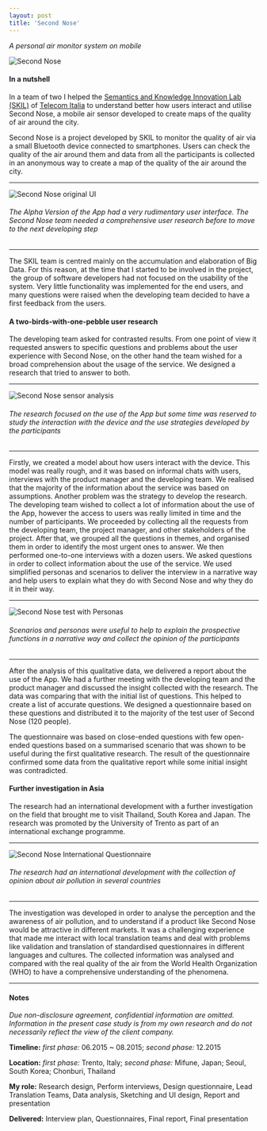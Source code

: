```yaml
---
layout: post
title: 'Second Nose'
---
```


*A personal air monitor system on mobile*

![Second Nose](https://raw.githubusercontent.com/ecodallaluna/ecodallaluna-portfolio/gh-pages/assets/img/projects/proj-4/thumb.jpg)

#### In a nutshell
In a team of two I helped the [Semantics and Knowledge Innovation Lab (SKIL)](http://www.telecomitalia.com/tit/en/innovazione/archivio/jol-skil-trento.html) of [Telecom Italia](http://www.telecomitalia.com/) to understand better how users interact and utilise Second Nose, a mobile air sensor developed to create maps of the quality of air around the city.

Second Nose is a project developed by SKIL to monitor the quality of air via a small Bluetooth device connected to smartphones. Users can check the quality of the air around them and data from all the participants is collected in an anonymous way to create a map of the quality of the air around the city.

-----

![Second Nose original UI](https://raw.githubusercontent.com/ecodallaluna/ecodallaluna-portfolio/gh-pages/assets/img/projects/proj-4/secondnose_original_UI.jpg)
###### The Alpha Version of the App had a very rudimentary user interface. The Second Nose team needed a comprehensive user research before to move to the next developing step

-----

The SKIL team is centred mainly on the accumulation and elaboration of Big Data. For this reason, at the time that I started to be involved in the project,  the group of software developers had not focused on the usability of the system. Very little functionality was implemented for the end users, and many questions were raised when the developing team decided to have a first feedback from the users.

#### A two-birds-with-one-pebble user research
The developing team asked for contrasted results. From one point of view it requested answers to specific questions and problems about the user experience with Second Nose, on the other hand the team wished for a broad comprehension about the usage of the service. We designed a research that tried to answer to both.

-----

![Second Nose sensor analysis](https://raw.githubusercontent.com/ecodallaluna/ecodallaluna-portfolio/gh-pages/assets/img/projects/proj-4/secondnose_sensor.jpg)
###### The research focused on the use of the App but some time was reserved to study the interaction with the device and the use strategies developed by the participants

-----

Firstly, we created a model about how users interact with the device. This model was really rough, and it was based on informal chats with users, interviews with the product manager and the developing team. We realised that the majority of the information about the service was based on assumptions. Another problem was the strategy to develop the research. The developing team wished to collect a lot of information about the use of the App, however the access to users was really limited in time and the number of participants. 
We proceeded by collecting all the requests from the developing team, the project manager, and other stakeholders of the project. After that, we grouped all the questions in themes, and organised them in order to identify the most urgent ones to answer. We then performed one-to-one interviews with a dozen users. We asked questions in order to collect information about the use of the service. We used simplified personas and scenarios to deliver the interview in a narrative way and help users to explain what they do with Second Nose and why they do it in their way. 

-----

![Second Nose test with Personas](https://raw.githubusercontent.com/ecodallaluna/ecodallaluna-portfolio/gh-pages/assets/img/projects/proj-4/secondnose_test_personas.jpg)
###### Scenarios and personas were useful to help to explain the prospective functions in a narrative way and collect the opinion of the participants

-----

After the analysis of this qualitative data, we delivered a report about the use of the App. We had a further meeting with the developing team and the product manager and discussed the insight collected with the research. The data was comparing that with the initial list of questions. This helped to create a list of accurate questions. We designed a questionnaire based on these questions and distributed it to the majority of the test user of Second Nose (120 people).

The questionnaire was based on close-ended questions with few open-ended questions based on a summarised scenario that was shown to be useful during the first qualitative research. The result of the questionnaire confirmed some data from the qualitative report while some initial insight was contradicted. 

#### Further investigation in Asia 
The research had an international development with a further investigation on the field that brought me to visit Thailand, South Korea and Japan. The research was promoted by the University of Trento as part of an international exchange programme.

-----

![Second Nose International Questionnaire](https://raw.githubusercontent.com/ecodallaluna/ecodallaluna-portfolio/gh-pages/assets/img/projects/proj-4/secondnose_test_questionnaire.jpg)
###### The research had an international development with the collection of opinion about air pollution in several countries

-----

The investigation was developed in order to analyse the perception and the awareness of air pollution, and to understand if a product like Second Nose would be attractive in different markets. It was a challenging experience that made me interact with local translation teams and deal with problems like validation and translation of standardised questionnaires in different languages and cultures. The collected information was analysed and compared with the real quality of the air from the World Health Organization (WHO) to have a comprehensive understanding of the phenomena.

-----

#### Notes

*Due non-disclosure agreement, confidential information are omitted. Information in the present case study is from my own research and do not necessarily reflect the view of the client company.*

**Timeline:** *first phase:* 06.2015 ~ 08.2015; *second phase:* 12.2015

**Location:**  *first phase:* Trento, Italy;  *second phase:* Mifune, Japan; Seoul, South Korea; Chonburi, Thailand

**My role:** Research design, Perform interviews, Design questionnaire, Lead Translation Teams, Data analysis, Sketching and UI design, Report and presentation

**Delivered:** Interview plan, Questionnaires, Final report, Final presentation

